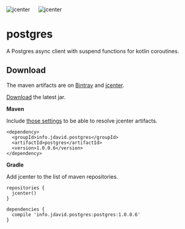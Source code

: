 ![jcenter](https://img.shields.io/badge/_jcenter_-1.0.0.6-6688ff.png?style=flat) &#x2003; ![jcenter](https://img.shields.io/badge/_Tests_-14/14-green.png?style=flat)
# postgres
A Postgres async client with suspend functions for kotlin coroutines.

## Download ##

The maven artifacts are on [Bintray](https://bintray.com/programingjd/maven/info.jdavid.postgres/view)
and [jcenter](https://bintray.com/search?query=info.jdavid.postgres).

[Download](https://bintray.com/artifact/download/programingjd/maven/info/jdavid/postgres/postgres/1.0.0.6/postgres-1.0.0.6.jar) the latest jar.

__Maven__

Include [those settings](https://bintray.com/repo/downloadMavenRepoSettingsFile/downloadSettings?repoPath=%2Fbintray%2Fjcenter)
 to be able to resolve jcenter artifacts.
```
<dependency>
  <groupId>info.jdavid.postgres</groupId>
  <artifactId>postgres</artifactId>
  <version>1.0.0.6</version>
</dependency>
```
__Gradle__

Add jcenter to the list of maven repositories.
```
repositories {
  jcenter()
}
```
```
dependencies {
  compile 'info.jdavid.postgres:postgres:1.0.0.6'
}
```